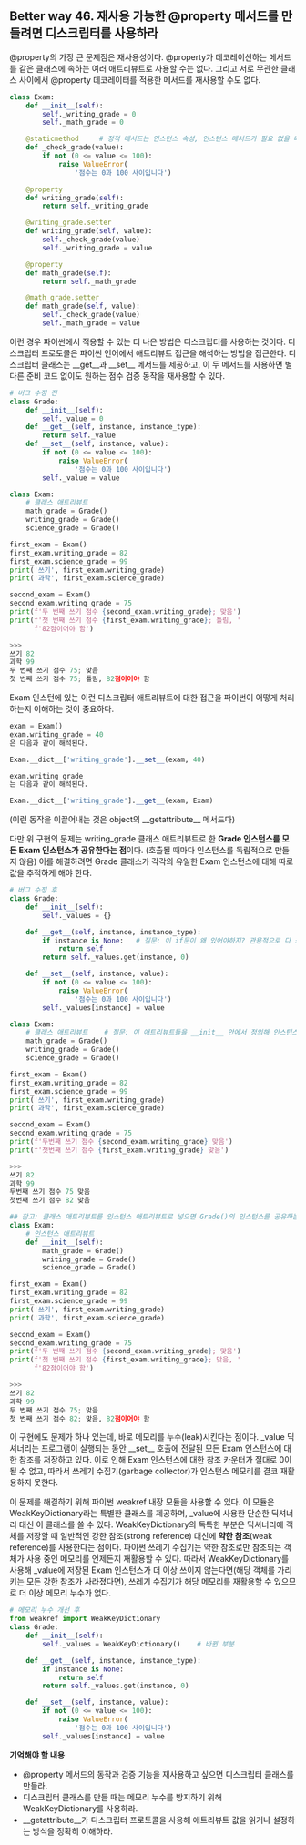 ## Better way 46. 재사용 가능한 @property 메서드를 만들려면 디스크립터를 사용하라

@property의 가장 큰 문제점은 재사용성이다. @property가 데코레이션하는 메서드를 같은 클래스에 속하는 여러 애트리뷰트로 사용할 수는 없다. 그리고 서로 무관한 클래스 사이에서 @property 데코레이터를 적용한 메서드를 재사용할 수도 없다.

```python
class Exam:
    def __init__(self):
        self._writing_grade = 0
        self._math_grade = 0

    @staticmethod     # 정적 메서드는 인스턴스 속성, 인스턴스 메서드가 필요 없을 때 사용
    def _check_grade(value):
        if not (0 <= value <= 100):
            raise ValueError(
                '점수는 0과 100 사이입니다')

    @property
    def writing_grade(self):
        return self._writing_grade

    @writing_grade.setter
    def writing_grade(self, value):
        self._check_grade(value)
        self._writing_grade = value

    @property
    def math_grade(self):
        return self._math_grade

    @math_grade.setter
    def math_grade(self, value):
        self._check_grade(value)
        self._math_grade = value
```

이런 경우 파이썬에서 적용할 수 있는 더 나은 방법은 디스크립터를 사용하는 것이다. 디스크립터 프로토콜은 파이썬 언어에서 애트리뷰트 접근을 해석하는 방법을 접근한다. 디스크립터 클래스는 \_\_get\_\_과 \_\_set\_\_ 메서드를 제공하고, 이 두 메서드를 사용하면 별다른 준비 코드 없이도 원하는 점수 검증 동작을 재사용할 수 있다.

```python
# 버그 수정 전
class Grade:
    def __init__(self):
        self._value = 0
    def __get__(self, instance, instance_type):
        return self._value
    def __set__(self, instance, value):
        if not (0 <= value <= 100):
            raise ValueError(
                '점수는 0과 100 사이입니다')
        self._value = value

class Exam:
    # 클래스 애트리뷰트
    math_grade = Grade()
    writing_grade = Grade()
    science_grade = Grade()

first_exam = Exam()
first_exam.writing_grade = 82
first_exam.science_grade = 99
print('쓰기', first_exam.writing_grade)
print('과학', first_exam.science_grade)

second_exam = Exam()
second_exam.writing_grade = 75
print(f'두 번째 쓰기 점수 {second_exam.writing_grade}; 맞음')
print(f'첫 번째 쓰기 점수 {first_exam.writing_grade}; 틀림, '
      f'82점이어야 함')

>>>
쓰기 82
과학 99
두 번째 쓰기 점수 75; 맞음
첫 번째 쓰기 점수 75; 틀림, 82점이어야 함
```

Exam 인스턴에 있는 이런 디스크립터 애트리뷰트에 대한 접근을 파이썬이 어떻게 처리하는지 이해하는 것이 중요하다. 

```python
exam = Exam()
exam.writing_grade = 40
은 다음과 같이 해석된다.

Exam.__dict__['writing_grade'].__set__(exam, 40)

exam.writing_grade
는 다음과 같이 해석된다.

Exam.__dict__['writing_grade'].__get__(exam, Exam)
```

(이런 동작을 이끌어내는 것은 object의 \_\_getattribute\_\_ 메서드다)

다만 위 구현의 문제는 writing_grade 클래스 애트리뷰트로 한 **Grade 인스턴스를 모든 Exam 인스턴스가 공유한다는 점**이다. (호출될 때마다 인스턴스를 독립적으로 만들지 않음) 이를 해결하려면 Grade 클래스가 각각의 유일한 Exam 인스턴스에 대해 따로 값을 추적하게 해야 한다. 

```python
# 버그 수정 후
class Grade:
    def __init__(self):
        self._values = {}

    def __get__(self, instance, instance_type):
        if instance is None:   # 질문: 이 if문이 왜 있어야하지? 관용적으로 다 쓰던데... 인스턴스가 아니라 클래스에서 디스크립터를 호출하는 경우에는 instance가 None이다. 이 경우를 대비.
            return self
        return self._values.get(instance, 0)

    def __set__(self, instance, value):
        if not (0 <= value <= 100):
            raise ValueError(
                '점수는 0과 100 사이입니다')
        self._values[instance] = value

class Exam:
    # 클래스 애트리뷰트    # 질문: 이 애트리뷰트들을 __init__ 안에서 정의해 인스턴스 애트리뷰트로 만들면 안 되나?
    math_grade = Grade()
    writing_grade = Grade()
    science_grade = Grade()

first_exam = Exam()
first_exam.writing_grade = 82
first_exam.science_grade = 99
print('쓰기', first_exam.writing_grade)
print('과학', first_exam.science_grade)

second_exam = Exam()
second_exam.writing_grade = 75
print(f'두번째 쓰기 점수 {second_exam.writing_grade} 맞음')
print(f'첫번째 쓰기 점수 {first_exam.writing_grade} 맞음')

>>>
쓰기 82
과학 99
두번째 쓰기 점수 75 맞음
첫번째 쓰기 점수 82 맞음

## 참고: 클래스 애트리뷰트를 인스턴스 애트리뷰트로 넣으면 Grade()의 인스턴스를 공유하는 문제 해결 가능...
class Exam:
    # 인스턴스 애트리뷰트
    def __init__(self):
        math_grade = Grade()
        writing_grade = Grade()
        science_grade = Grade()

first_exam = Exam()
first_exam.writing_grade = 82
first_exam.science_grade = 99
print('쓰기', first_exam.writing_grade)
print('과학', first_exam.science_grade)

second_exam = Exam()
second_exam.writing_grade = 75
print(f'두 번째 쓰기 점수 {second_exam.writing_grade}; 맞음')
print(f'첫 번째 쓰기 점수 {first_exam.writing_grade}; 맞음, '
      f'82점이어야 함')

>>>
쓰기 82
과학 99
두 번째 쓰기 점수 75; 맞음
첫 번째 쓰기 점수 82; 맞음, 82점이어야 함
```

이 구현에도 문제가 하나 있는데, 바로 메모리를 누수(leak)시킨다는 점이다. _value 딕셔너리는 프로그램이 실행되는 동안 \_\_set\_\_ 호출에 전달된 모든 Exam 인스턴스에 대한 참조를 저장하고 있다. 이로 인해 Exam 인스턴스에 대한 참조 카운터가 절대로 0이 될 수 없고, 따라서 쓰레기 수집기(garbage collector)가 인스턴스 메모리를 결코 재활용하지 못한다.

이 문제를 해결하기 위해 파이썬 weakref 내장 모듈을 사용할 수 있다. 이 모듈은 WeakKeyDictionary라는 특별한 클래스를 제공하며, _value에 사용한 단순한 딕셔너리 대신 이 클래스를 쓸 수 있다. WeakKeyDictionary의 독특한 부분은 딕셔너리에 객체를 저장할 때 일반적인 강한 참조(strong reference) 대신에 **약한 참조**(weak reference)를 사용한다는 점이다. 파이썬 쓰레기 수집기는 약한 참조로만 참조되는 객체가 사용 중인 메모리를 언제든지 재활용할 수 있다. 따라서 WeakKeyDictionary를 사용해 _value에 저장된 Exam 인스턴스가 더 이상 쓰이지 않는다면(해당 객체를 가리키는 모든 강한 참조가 사라졌다면), 쓰레기 수집기가 해당 메모리를 재활용할 수 있으므로 더 이상 메모리 누수가 없다.

```python
# 메모리 누수 개선 후
from weakref import WeakKeyDictionary
class Grade:
    def __init__(self):
        self._values = WeakKeyDictionary()    # 바뀐 부분

    def __get__(self, instance, instance_type):
        if instance is None:
            return self
        return self._values.get(instance, 0)

    def __set__(self, instance, value):
        if not (0 <= value <= 100):
            raise ValueError(
                '점수는 0과 100 사이입니다')
        self._values[instance] = value
```

**기억해야 할 내용**
- @property 메서드의 동작과 검증 기능을 재사용하고 싶으면 디스크립터 클래스를 만들라.
- 디스크립터 클래스를 만들 때는 메모리 누수를 방지하기 위해 WeakKeyDictionary를 사용하라.
- __getattribute__가 디스크립터 프로토콜을 사용해 애트리뷰트 값을 읽거나 설정하는 방식을 정확히 이해하라.